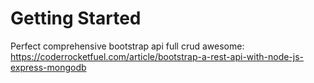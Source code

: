 # Getting Started
  Perfect comprehensive bootstrap api full crud awesome:
  https://coderrocketfuel.com/article/bootstrap-a-rest-api-with-node-js-express-mongodb